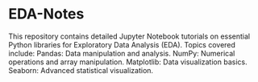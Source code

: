 # EDA-Notes
This repository contains detailed Jupyter Notebook tutorials on essential Python libraries for Exploratory Data Analysis (EDA). Topics covered include:  Pandas: Data manipulation and analysis. NumPy: Numerical operations and array manipulation. Matplotlib: Data visualization basics. Seaborn: Advanced statistical visualization.
